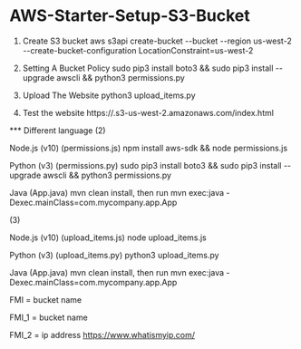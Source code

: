 # AWS-Starter-Setup-S3-Bucket

1. Create S3 bucket
aws s3api create-bucket --bucket <FMI> --region us-west-2 --create-bucket-configuration LocationConstraint=us-west-2


2. Setting A Bucket Policy
sudo pip3 install boto3 && sudo pip3 install --upgrade awscli && python3 permissions.py


3. Upload The Website
python3 upload_items.py


4. Test the website
https://<FMI>.s3-us-west-2.amazonaws.com/index.html


*** Different language
(2)

Node.js (v10)	(permissions.js)	npm install aws-sdk && node permissions.js

Python (v3)	(permissions.py)	sudo pip3 install boto3 && sudo pip3 install --upgrade awscli && python3 permissions.py

Java	(App.java)	mvn clean install, then run mvn exec:java -Dexec.mainClass=com.mycompany.app.App




(3)

Node.js (v10)	(upload_items.js)	node upload_items.js

Python (v3)	(upload_items.py)	python3 upload_items.py

Java	(App.java)	mvn clean install, then run mvn exec:java -Dexec.mainClass=com.mycompany.app.App



FMI = bucket name

FMI_1 = bucket name

FMI_2 = ip address https://www.whatismyip.com/
